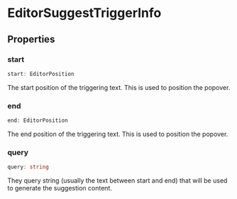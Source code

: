 # EditorSuggestTriggerInfo



## Properties

### start

```ts
start: EditorPosition
```

The start position of the triggering text. This is used to position the popover.

### end

```ts
end: EditorPosition
```

The end position of the triggering text. This is used to position the popover.

### query

```ts
query: string
```

They query string (usually the text between start and end) that will be used to generate the suggestion content.

